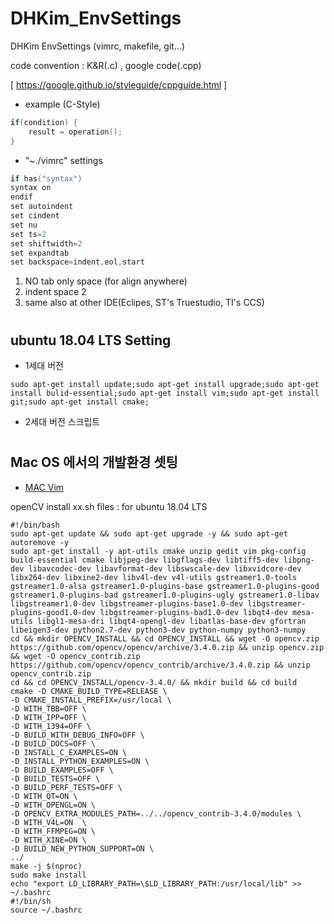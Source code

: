 # DHKim_EnvSettings
DHKim EnvSettings (vimrc, makefile, git...)

code convention : K&R(.c) , google code(.cpp)

[ https://google.github.io/styleguide/cppguide.html ]

 - example (C-Style)
  ```cpp
  if(condition) {
      result = operation();
  }

  ```

 - "~./vimrc" settings 
  ```c
  if has("syntax")
  syntax on
  endif
  set autoindent
  set cindent
  set nu
  set ts=2
  set shiftwidth=2
  set expandtab
  set backspace=indent,eol,start
  ```
   1. NO tab only space (for align anywhere)
   2. indent space 2
   3. same also at other IDE(Eclipes, ST's Truestudio, TI's CCS)

#
## ubuntu 18.04 LTS Setting
- 1세대 버전
```
sudo apt-get install update;sudo apt-get install upgrade;sudo apt-get install bulid-essential;sudo apt-get install vim;sudo apt-get install git;sudo apt-get install cmake;
```

- 2세대 버전 스크립트








# 
## Mac OS 에서의 개발환경 셋팅 

- [MAC Vim](https://medium.com/sunhyoups-story/vim-에디터-이쁘게-사용하기-5b6b8d546017)



openCV install xx.sh files : for ubuntu 18.04 LTS
```
#!/bin/bash
sudo apt-get update && sudo apt-get upgrade -y && sudo apt-get autoremove -y
sudo apt-get install -y apt-utils cmake unzip gedit vim pkg-config build-essential cmake libjpeg-dev libgflags-dev libtiff5-dev libpng-dev libavcodec-dev libavformat-dev libswscale-dev libxvidcore-dev libx264-dev libxine2-dev libv4l-dev v4l-utils gstreamer1.0-tools gstreamer1.0-alsa gstreamer1.0-plugins-base gstreamer1.0-plugins-good gstreamer1.0-plugins-bad gstreamer1.0-plugins-ugly gstreamer1.0-libav libgstreamer1.0-dev libgstreamer-plugins-base1.0-dev libgstreamer-plugins-good1.0-dev libgstreamer-plugins-bad1.0-dev libqt4-dev mesa-utils libgl1-mesa-dri libqt4-opengl-dev libatlas-base-dev gfortran libeigen3-dev python2.7-dev python3-dev python-numpy python3-numpy
cd && mkdir OPENCV_INSTALL && cd OPENCV_INSTALL && wget -O opencv.zip https://github.com/opencv/opencv/archive/3.4.0.zip && unzip opencv.zip && wget -O opencv_contrib.zip https://github.com/opencv/opencv_contrib/archive/3.4.0.zip && unzip opencv_contrib.zip
cd && cd OPENCV_INSTALL/opencv-3.4.0/ && mkdir build && cd build
cmake -D CMAKE_BUILD_TYPE=RELEASE \
-D CMAKE_INSTALL_PREFIX=/usr/local \
-D WITH_TBB=OFF \
-D WITH_IPP=OFF \
-D WITH_1394=OFF \
-D BUILD_WITH_DEBUG_INFO=OFF \
-D BUILD_DOCS=OFF \
-D INSTALL_C_EXAMPLES=ON \
-D INSTALL_PYTHON_EXAMPLES=ON \
-D BUILD_EXAMPLES=OFF \
-D BUILD_TESTS=OFF \
-D BUILD_PERF_TESTS=OFF \
-D WITH_QT=ON \
-D WITH_OPENGL=ON \
-D OPENCV_EXTRA_MODULES_PATH=../../opencv_contrib-3.4.0/modules \
-D WITH_V4L=ON  \
-D WITH_FFMPEG=ON \
-D WITH_XINE=ON \
-D BUILD_NEW_PYTHON_SUPPORT=ON \
../
make -j $(nproc)
sudo make install
echo "export LD_LIBRARY_PATH=\$LD_LIBRARY_PATH:/usr/local/lib" >> ~/.bashrc
#!/bin/sh
source ~/.bashrc

```
